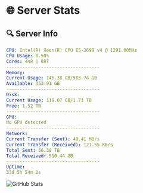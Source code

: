 # 🌐 Server Stats
## 🔍 Server Info
```yaml
CPU: Intel(R) Xeon(R) CPU E5-2699 v4 @ 1291.00MHz
CPU Usage: 0.50%
Cores: 44P | 88T
-----------------------------------
Memory:
Current Usage: 146.38 GB/503.74 GB
Available: 353.91 GB
-----------------------------------
Disk:
Current Usage: 110.07 GB/1.71 TB
Free: 1.52 TB
-----------------------------------
GPU:
No GPU detected
-----------------------------------
Network:
Current Transfer (Sent): 40.41 MB/s
Current Transfer (Received): 121.55 KB/s
Total Sent: 56.39 TB
Total Received: 510.44 GB
-----------------------------------
Uptime:
33d 5h 54m 2s
```
![GitHub Stats](https://img.shields.io/badge/Updated-2025-04-10_03:16:51-blue)